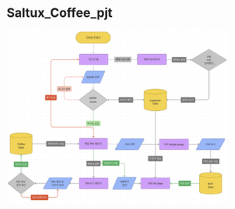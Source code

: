 # Saltux_Coffee_pjt

![Untitled](Page%20Flow%20Chart%2028bc7522d50f4f5e942d5dd32368834e/Untitled%202.png)
